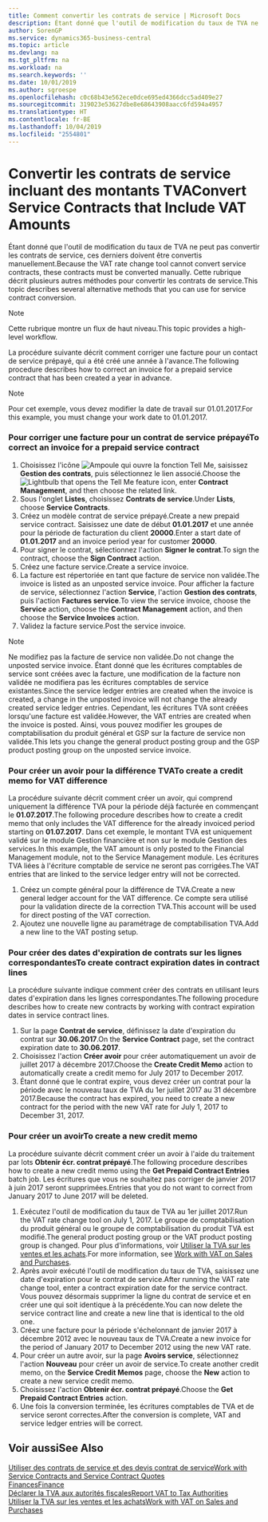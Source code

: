 ```yaml
---
title: Comment convertir les contrats de service | Microsoft Docs
description: Étant donné que l'outil de modification du taux de TVA ne peut pas convertir les contrats de service, ces derniers doivent être convertis manuellement. Cette rubrique décrit plusieurs autres méthodes pour convertir les contrats de service.
author: SorenGP
ms.service: dynamics365-business-central
ms.topic: article
ms.devlang: na
ms.tgt_pltfrm: na
ms.workload: na
ms.search.keywords: ''
ms.date: 10/01/2019
ms.author: sgroespe
ms.openlocfilehash: c0c68b43e562ece0dce695ed4366dcc5ad409e27
ms.sourcegitcommit: 319023e53627dbe8e68643908aacc6fd594a4957
ms.translationtype: HT
ms.contentlocale: fr-BE
ms.lasthandoff: 10/04/2019
ms.locfileid: "2554801"
---
```

# <a name="convert-service-contracts-that-include-vat-amounts"></a><span data-ttu-id="96b2e-104">Convertir les contrats de service incluant des montants TVA</span><span class="sxs-lookup"><span data-stu-id="96b2e-104">Convert Service Contracts that Include VAT Amounts</span></span>
<span data-ttu-id="96b2e-105">Étant donné que l'outil de modification du taux de TVA ne peut pas convertir les contrats de service, ces derniers doivent être convertis manuellement.</span><span class="sxs-lookup"><span data-stu-id="96b2e-105">Because the VAT rate change tool cannot convert service contracts, these contracts must be converted manually.</span></span> <span data-ttu-id="96b2e-106">Cette rubrique décrit plusieurs autres méthodes pour convertir les contrats de service.</span><span class="sxs-lookup"><span data-stu-id="96b2e-106">This topic describes several alternative methods that you can use for service contract conversion.</span></span>  

> [!NOTE]  
>  <span data-ttu-id="96b2e-107">Cette rubrique montre un flux de haut niveau.</span><span class="sxs-lookup"><span data-stu-id="96b2e-107">This topic provides a high-level workflow.</span></span>  

 <span data-ttu-id="96b2e-108">La procédure suivante décrit comment corriger une facture pour un contact de service prépayé, qui a été créé une année à l'avance.</span><span class="sxs-lookup"><span data-stu-id="96b2e-108">The following procedure describes how to correct an invoice for a prepaid service contract that has been created a year in advance.</span></span>  

> [!NOTE]  
>  <span data-ttu-id="96b2e-109">Pour cet exemple, vous devez modifier la date de travail sur 01.01.2017.</span><span class="sxs-lookup"><span data-stu-id="96b2e-109">For this example, you must change your work date to 01.01.2017.</span></span>  

### <a name="to-correct-an-invoice-for-a-prepaid-service-contract"></a><span data-ttu-id="96b2e-110">Pour corriger une facture pour un contrat de service prépayé</span><span class="sxs-lookup"><span data-stu-id="96b2e-110">To correct an invoice for a prepaid service contract</span></span>  
1. <span data-ttu-id="96b2e-111">Choisissez l'icône ![Ampoule qui ouvre la fonction Tell Me](media/ui-search/search_small.png "Dites-moi ce que vous voulez faire"), saisissez **Gestion des contrats**, puis sélectionnez le lien associé.</span><span class="sxs-lookup"><span data-stu-id="96b2e-111">Choose the ![Lightbulb that opens the Tell Me feature](media/ui-search/search_small.png "Tell me what you want to do") icon, enter **Contract Management**, and then choose the related link.</span></span>  
2. <span data-ttu-id="96b2e-112">Sous l'onglet **Listes**, choisissez **Contrats de service**.</span><span class="sxs-lookup"><span data-stu-id="96b2e-112">Under **Lists**, choose **Service Contracts**.</span></span>  
3. <span data-ttu-id="96b2e-113">Créez un modèle contrat de service prépayé.</span><span class="sxs-lookup"><span data-stu-id="96b2e-113">Create a new prepaid service contract.</span></span> <span data-ttu-id="96b2e-114">Saisissez une date de début **01.01.2017** et une année pour la période de facturation du client **20000**.</span><span class="sxs-lookup"><span data-stu-id="96b2e-114">Enter a start date of **01.01.2017** and an invoice period year for customer **20000**.</span></span>  
4. <span data-ttu-id="96b2e-115">Pour signer le contrat, sélectionnez l'action **Signer le contrat**.</span><span class="sxs-lookup"><span data-stu-id="96b2e-115">To sign the contract, choose the **Sign Contract** action.</span></span>  
5. <span data-ttu-id="96b2e-116">Créez une facture service.</span><span class="sxs-lookup"><span data-stu-id="96b2e-116">Create a service invoice.</span></span>
6. <span data-ttu-id="96b2e-117">La facture est répertoriée en tant que facture de service non validée.</span><span class="sxs-lookup"><span data-stu-id="96b2e-117">The invoice is listed as an unposted service invoice.</span></span> <span data-ttu-id="96b2e-118">Pour afficher la facture de service, sélectionnez l'action **Service**, l'action **Gestion des contrats**, puis l'action **Factures service**.</span><span class="sxs-lookup"><span data-stu-id="96b2e-118">To view the service invoice, choose the **Service** action, choose the **Contract Management** action, and then choose the **Service Invoices** action.</span></span>  
7. <span data-ttu-id="96b2e-119">Validez la facture service.</span><span class="sxs-lookup"><span data-stu-id="96b2e-119">Post the service invoice.</span></span>  

> [!NOTE]  
>  <span data-ttu-id="96b2e-120">Ne modifiez pas la facture de service non validée.</span><span class="sxs-lookup"><span data-stu-id="96b2e-120">Do not change the unposted service invoice.</span></span> <span data-ttu-id="96b2e-121">Étant donné que les écritures comptables de service sont créées avec la facture, une modification de la facture non validée ne modifiera pas les écritures comptables de service existantes.</span><span class="sxs-lookup"><span data-stu-id="96b2e-121">Since the service ledger entries are created when the invoice is created, a change in the unposted invoice will not change the already created service ledger entries.</span></span> <span data-ttu-id="96b2e-122">Cependant, les écritures TVA sont créées lorsqu'une facture est validée.</span><span class="sxs-lookup"><span data-stu-id="96b2e-122">However, the VAT entries are created when the invoice is posted.</span></span> <span data-ttu-id="96b2e-123">Ainsi, vous pouvez modifier les groupes de comptabilisation du produit général et GSP sur la facture de service non validée.</span><span class="sxs-lookup"><span data-stu-id="96b2e-123">This lets you change the general product posting group and the GSP product posting group on the unposted service invoice.</span></span>  

### <a name="to-create-a-credit-memo-for-vat-difference"></a><span data-ttu-id="96b2e-124">Pour créer un avoir pour la différence TVA</span><span class="sxs-lookup"><span data-stu-id="96b2e-124">To create a credit memo for VAT difference</span></span>  
<span data-ttu-id="96b2e-125">La procédure suivante décrit comment créer un avoir, qui comprend uniquement la différence TVA pour la période déjà facturée en commençant le **01.07.2017**.</span><span class="sxs-lookup"><span data-stu-id="96b2e-125">The following procedure describes how to create a credit memo that only includes the VAT difference for the already invoiced period starting on **01.07.2017**.</span></span> <span data-ttu-id="96b2e-126">Dans cet exemple, le montant TVA est uniquement validé sur le module Gestion financière et non sur le module Gestion des services.</span><span class="sxs-lookup"><span data-stu-id="96b2e-126">In this example, the VAT amount is only posted to the Financial Management module, not to the Service Management module.</span></span> <span data-ttu-id="96b2e-127">Les écritures TVA liées à l'écriture comptable de service ne seront pas corrigées.</span><span class="sxs-lookup"><span data-stu-id="96b2e-127">The VAT entries that are linked to the service ledger entry will not be corrected.</span></span>  

1. <span data-ttu-id="96b2e-128">Créez un compte général pour la différence de TVA.</span><span class="sxs-lookup"><span data-stu-id="96b2e-128">Create a new general ledger account for the VAT difference.</span></span> <span data-ttu-id="96b2e-129">Ce compte sera utilisé pour la validation directe de la correction TVA.</span><span class="sxs-lookup"><span data-stu-id="96b2e-129">This account will be used for direct posting of the VAT correction.</span></span>  
2. <span data-ttu-id="96b2e-130">Ajoutez une nouvelle ligne au paramétrage de comptabilisation TVA.</span><span class="sxs-lookup"><span data-stu-id="96b2e-130">Add a new line to the VAT posting setup.</span></span>  

### <a name="to-create-contract-expiration-dates-in-contract-lines"></a><span data-ttu-id="96b2e-131">Pour créer des dates d'expiration de contrats sur les lignes correspondantes</span><span class="sxs-lookup"><span data-stu-id="96b2e-131">To create contract expiration dates in contract lines</span></span>  
<span data-ttu-id="96b2e-132">La procédure suivante indique comment créer des contrats en utilisant leurs dates d'expiration dans les lignes correspondantes.</span><span class="sxs-lookup"><span data-stu-id="96b2e-132">The following procedure describes how to create new contracts by working with contract expiration dates in service contract lines.</span></span>  

1. <span data-ttu-id="96b2e-133">Sur la page **Contrat de service**, définissez la date d'expiration du contrat sur **30.06.2017**.</span><span class="sxs-lookup"><span data-stu-id="96b2e-133">On the **Service Contract** page, set the contract expiration date to **30.06.2017**.</span></span>  
2. <span data-ttu-id="96b2e-134">Choisissez l'action **Créer avoir** pour créer automatiquement un avoir de juillet 2017 à décembre 2017.</span><span class="sxs-lookup"><span data-stu-id="96b2e-134">Choose the **Create Credit Memo** action to automatically create a credit memo for July 2017 to December 2017.</span></span>  
3. <span data-ttu-id="96b2e-135">Étant donné que le contrat expire, vous devez créer un contrat pour la période avec le nouveau taux de TVA du 1er juillet 2017 au 31 décembre 2017.</span><span class="sxs-lookup"><span data-stu-id="96b2e-135">Because the contract has expired, you need to create a new contract for the period with the new VAT rate for July 1, 2017 to December 31, 2017.</span></span>  

### <a name="to-create-a-new-credit-memo"></a><span data-ttu-id="96b2e-136">Pour créer un avoir</span><span class="sxs-lookup"><span data-stu-id="96b2e-136">To create a new credit memo</span></span>  
<span data-ttu-id="96b2e-137">La procédure suivante décrit comment créer un avoir à l'aide du traitement par lots **Obtenir écr. contrat prépayé**.</span><span class="sxs-lookup"><span data-stu-id="96b2e-137">The following procedure describes how to create a new credit memo using the **Get Prepaid Contract Entries** batch job.</span></span> <span data-ttu-id="96b2e-138">Les écritures que vous ne souhaitez pas corriger de janvier 2017 à juin 2017 seront supprimées.</span><span class="sxs-lookup"><span data-stu-id="96b2e-138">Entries that you do not want to correct from January 2017 to June 2017 will be deleted.</span></span>  

1. <span data-ttu-id="96b2e-139">Exécutez l'outil de modification du taux de TVA au 1er juillet 2017.</span><span class="sxs-lookup"><span data-stu-id="96b2e-139">Run the VAT rate change tool on July 1, 2017.</span></span> <span data-ttu-id="96b2e-140">Le groupe de comptabilisation du produit général ou le groupe de comptabilisation du produit TVA est modifié.</span><span class="sxs-lookup"><span data-stu-id="96b2e-140">The general product posting group or the VAT product posting group is changed.</span></span> <span data-ttu-id="96b2e-141">Pour plus d'informations, voir [Utiliser la TVA sur les ventes et les achats](finance-work-with-vat.md).</span><span class="sxs-lookup"><span data-stu-id="96b2e-141">For more information, see [Work with VAT on Sales and Purchases](finance-work-with-vat.md).</span></span>  
2. <span data-ttu-id="96b2e-142">Après avoir exécuté l'outil de modification du taux de TVA, saisissez une date d'expiration pour le contrat de service.</span><span class="sxs-lookup"><span data-stu-id="96b2e-142">After running the VAT rate change tool, enter a contract expiration date for the service contract.</span></span> <span data-ttu-id="96b2e-143">Vous pouvez désormais supprimer la ligne du contrat de service et en créer une qui soit identique à la précédente.</span><span class="sxs-lookup"><span data-stu-id="96b2e-143">You can now delete the service contract line and create a new line that is identical to the old one.</span></span>  
3. <span data-ttu-id="96b2e-144">Créez une facture pour la période s'échelonnant de janvier 2017 à décembre 2012 avec le nouveau taux de TVA.</span><span class="sxs-lookup"><span data-stu-id="96b2e-144">Create a new invoice for the period of January 2017 to December 2012 using the new VAT rate.</span></span>  
4. <span data-ttu-id="96b2e-145">Pour créer un autre avoir, sur la page **Avoirs service**, sélectionnez l'action **Nouveau** pour créer un avoir de service.</span><span class="sxs-lookup"><span data-stu-id="96b2e-145">To create another credit memo, on the **Service Credit Memos** page, choose the **New** action to create a new service credit memo.</span></span>  
5. <span data-ttu-id="96b2e-146">Choisissez l'action **Obtenir écr. contrat prépayé**.</span><span class="sxs-lookup"><span data-stu-id="96b2e-146">Choose the **Get Prepaid Contract Entries** action.</span></span>  
6. <span data-ttu-id="96b2e-147">Une fois la conversion terminée, les écritures comptables de TVA et de service seront correctes.</span><span class="sxs-lookup"><span data-stu-id="96b2e-147">After the conversion is complete, VAT and service ledger entries will be correct.</span></span>  

## <a name="see-also"></a><span data-ttu-id="96b2e-148">Voir aussi</span><span class="sxs-lookup"><span data-stu-id="96b2e-148">See Also</span></span>  
[<span data-ttu-id="96b2e-149">Utiliser des contrats de service et des devis contrat de service</span><span class="sxs-lookup"><span data-stu-id="96b2e-149">Work with Service Contracts and Service Contract Quotes</span></span>](service-how-to-create-service-contracts-and-service-contract-quotes.md)  
[<span data-ttu-id="96b2e-150">Finances</span><span class="sxs-lookup"><span data-stu-id="96b2e-150">Finance</span></span>](finance.md)  
[<span data-ttu-id="96b2e-151">Déclarer la TVA aux autorités fiscales</span><span class="sxs-lookup"><span data-stu-id="96b2e-151">Report VAT to Tax Authorities</span></span>](finance-how-report-vat.md)  
[<span data-ttu-id="96b2e-152">Utiliser la TVA sur les ventes et les achats</span><span class="sxs-lookup"><span data-stu-id="96b2e-152">Work with VAT on Sales and Purchases</span></span>](finance-work-with-vat.md)  
